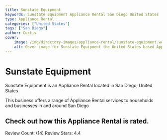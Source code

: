 ```yaml
---
title: Sunstate Equipment
keywords: Sunstate Equipment Appliance Rental San Diego United States 
type: Appliance Rental 
categories: ["United States"]
tags: ["San Diego"]
author: Curtis
cover:
    image: /img/directory-images/appliance-rental/sunstate-equipment.webp
    alt: Cover image for Sunstate Equipment the United States based Appliance Rental servicing San Diego 
---
```


# Sunstate Equipment
Sunstate Equipment is an Appliance Rental located in San Diego, United States

This business offers a range of Appliance Rental services to households and businesses in and around San Diego

## Check out how this Appliance Rental is rated.
Review Count: (14)
Review Stars: 4.4
